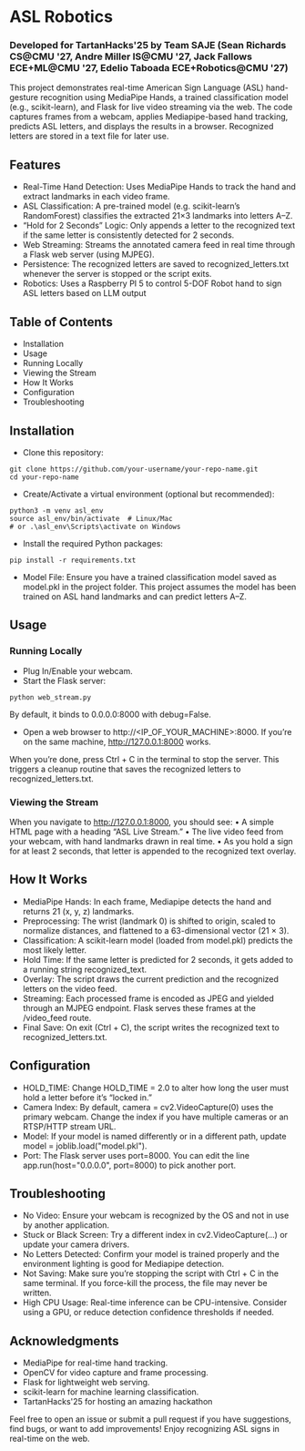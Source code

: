 # ASL Robotics
### Developed for TartanHacks'25 by Team SAJE (Sean Richards CS@CMU '27, Andre Miller IS@CMU '27, Jack Fallows ECE+ML@CMU '27, Edelio Taboada ECE+Robotics@CMU '27)

This project demonstrates real-time American Sign Language (ASL) hand-gesture recognition using MediaPipe Hands, a trained classification model (e.g., scikit-learn), and Flask for live video streaming via the web. The code captures frames from a webcam, applies Mediapipe-based hand tracking, predicts ASL letters, and displays the results in a browser. Recognized letters are stored in a text file for later use.

## Features
- Real-Time Hand Detection: Uses MediaPipe Hands to track the hand and extract landmarks in each video frame.
- ASL Classification: A pre-trained model (e.g. scikit-learn’s RandomForest) classifies the extracted 21×3 landmarks into letters A–Z.
- “Hold for 2 Seconds” Logic: Only appends a letter to the recognized text if the same letter is consistently detected for 2 seconds.
- Web Streaming: Streams the annotated camera feed in real time through a Flask web server (using MJPEG).
- Persistence: The recognized letters are saved to recognized_letters.txt whenever the server is stopped or the script exits.
- Robotics: Uses a Raspberry PI 5 to control 5-DOF Robot hand to sign ASL letters based on LLM output

## Table of Contents
- Installation
- Usage
- Running Locally
- Viewing the Stream
- How It Works
- Configuration
- Troubleshooting

## Installation
- Clone this repository:
``` 
git clone https://github.com/your-username/your-repo-name.git
cd your-repo-name 
``` 
- Create/Activate a virtual environment (optional but recommended):
``` 
python3 -m venv asl_env
source asl_env/bin/activate  # Linux/Mac
# or .\asl_env\Scripts\activate on Windows
``` 
- Install the required Python packages:
```
pip install -r requirements.txt
```
- Model File: Ensure you have a trained classification model saved as model.pkl in the project folder. This project assumes the model has been trained on ASL hand landmarks and can predict letters A–Z.

## Usage

### Running Locally
- Plug In/Enable your webcam.
- Start the Flask server:
```
python web_stream.py
```
By default, it binds to 0.0.0.0:8000 with debug=False.

- Open a web browser to http://<IP_OF_YOUR_MACHINE>:8000. If you’re on the same machine, http://127.0.0.1:8000 works.

When you’re done, press Ctrl + C in the terminal to stop the server. This triggers a cleanup routine that saves the recognized letters to recognized_letters.txt.

### Viewing the Stream
When you navigate to http://127.0.0.1:8000, you should see:
	•	A simple HTML page with a heading “ASL Live Stream.”
	•	The live video feed from your webcam, with hand landmarks drawn in real time.
	•	As you hold a sign for at least 2 seconds, that letter is appended to the recognized text overlay.

## How It Works
- MediaPipe Hands: In each frame, Mediapipe detects the hand and returns 21 (x, y, z) landmarks.
- Preprocessing: The wrist (landmark 0) is shifted to origin, scaled to normalize distances, and flattened to a 63-dimensional vector (21 × 3).
- Classification: A scikit-learn model (loaded from model.pkl) predicts the most likely letter.
- Hold Time: If the same letter is predicted for 2 seconds, it gets added to a running string recognized_text.
- Overlay: The script draws the current prediction and the recognized letters on the video feed.
- Streaming: Each processed frame is encoded as JPEG and yielded through an MJPEG endpoint. Flask serves these frames at the /video_feed route.
- Final Save: On exit (Ctrl + C), the script writes the recognized text to recognized_letters.txt.

## Configuration
- HOLD_TIME: Change HOLD_TIME = 2.0 to alter how long the user must hold a letter before it’s “locked in.”
- Camera Index: By default, camera = cv2.VideoCapture(0) uses the primary webcam. Change the index if you have multiple cameras or an RTSP/HTTP stream URL.
- Model: If your model is named differently or in a different path, update model = joblib.load("model.pkl").
- Port: The Flask server uses port=8000. You can edit the line app.run(host="0.0.0.0", port=8000) to pick another port.

## Troubleshooting
- No Video: Ensure your webcam is recognized by the OS and not in use by another application.
- Stuck or Black Screen: Try a different index in cv2.VideoCapture(...) or update your camera drivers.
- No Letters Detected: Confirm your model is trained properly and the environment lighting is good for Mediapipe detection.
- Not Saving: Make sure you’re stopping the script with Ctrl + C in the same terminal. If you force-kill the process, the file may never be written.
- High CPU Usage: Real-time inference can be CPU-intensive. Consider using a GPU, or reduce detection confidence thresholds if needed.

## Acknowledgments
- MediaPipe for real-time hand tracking.
- OpenCV for video capture and frame processing.
- Flask for lightweight web serving.
- scikit-learn for machine learning classification.
- TartanHacks'25 for hosting an amazing hackathon

Feel free to open an issue or submit a pull request if you have suggestions, find bugs, or want to add improvements! Enjoy recognizing ASL signs in real-time on the web.
 
